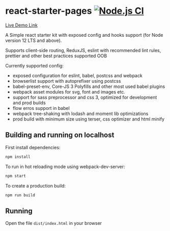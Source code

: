 # react-starter-pages [![Node.js CI](https://github.com/amazingrv/react-starter-pages/actions/workflows/node.js.yml/badge.svg)](https://github.com/amazingrv/react-starter-pages/actions/workflows/node.js.yml)

[Live Demo Link](https://amazingrv.github.io/react-starter-pages/)

A Simple react starter kit with exposed config and hooks support (for Node version 12 LTS and above).

Supports client-side routing, ReduxJS, eslint with recommended lint rules, prettier and other best practices supported OOB

Currently supported config:

- exposed configuration for eslint, babel, postcss and webpack
- browserlist support with autoprefixer using postcss
- babel-preset-env, Core-JS 3 Polyfills and other most used babel plugins
- webpack asset modules for svg, font and images etc.
- support for sass preprocessor and css 3, optimized for development and prod builds
- flow erros support in babel
- webpack tree-shaking with lodash and moment lib optimizations
- prod build with minimum size using terser, css optimizer and html minify

## Building and running on localhost

First install dependencies:

```sh
npm install
```

To run in hot reloading mode using webpack-dev-server:

```sh
npm start
```

To create a production build:

```sh
npm run build
```

## Running

Open the file `dist/index.html` in your browser
